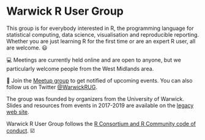 # Warwick R User Group

This group is for everybody interested in R, the programming language for statistical computing, data science, visualisation and reproducible reporting. Whether you are just learning R for the first time or are an expert R user, all are welcome. 😃

💻 Meetings are currently held online and are open to anyone, but we particularly welcome people from the West Midlands area.

📆 Join the [Meetup group](https://www.meetup.com/WarwickRUG/) to get notified of upcoming events. You can also follow us on Twitter [@WarwickRUG](https://twitter.com/WarwickRUG).

The group was founded by organizers from the University of Warwick. Slides and resources from events in 2017-2019 are available on the [legacy web site](http://warwick.ac.uk/wrug).

Warwick R User Group follows the [R Consortium and R Community code of conduct](https://wiki.r-consortium.org/view/R_Consortium_and_the_R_Community_Code_of_Conduct). ☑️
